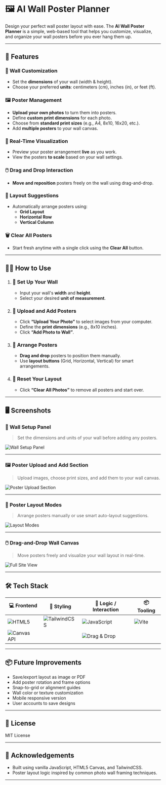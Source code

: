 # 🖼️ AI Wall Poster Planner

Design your perfect wall poster layout with ease. The **AI Wall Poster Planner** is a simple, web-based tool that helps you customize, visualize, and organize your wall posters before you ever hang them up.

---

## 🚀 Features

### 🎨 Wall Customization
- Set the **dimensions** of your wall (width & height).
- Choose your preferred **units**: centimeters (cm), inches (in), or feet (ft).

### 🖼️ Poster Management
- **Upload your own photos** to turn them into posters.
- Define **custom print dimensions** for each photo.
- Choose from **standard print sizes** (e.g., A4, 8x10, 16x20, etc.).
- Add **multiple posters** to your wall canvas.

### 🧩 Real-Time Visualization
- Preview your poster arrangement **live** as you work.
- View the posters **to scale** based on your wall settings.

### 🖱️ Drag and Drop Interaction
- **Move and reposition** posters freely on the wall using drag-and-drop.

### 🧠 Layout Suggestions
- Automatically arrange posters using:
  - **Grid Layout**
  - **Horizontal Row**
  - **Vertical Column**

### 🗑️ Clear All Posters
- Start fresh anytime with a single click using the **Clear All** button.

---

## 🧑‍🏫 How to Use

1. ### 🧱 Set Up Your Wall
   - Input your wall's **width** and **height**.
   - Select your desired **unit of measurement**.

2. ### 📸 Upload and Add Posters
   - Click **“Upload Your Photo”** to select images from your computer.
   - Define the **print dimensions** (e.g., 8x10 inches).
   - Click **“Add Photo to Wall”**.

3. ### 🧩 Arrange Posters
   - **Drag and drop** posters to position them manually.
   - Use **layout buttons** (Grid, Horizontal, Vertical) for smart arrangements.

4. ### 🔄 Reset Your Layout
   - Click **“Clear All Photos”** to remove all posters and start over.

---

## 🖥️ Screenshots

### 🧱 Wall Setup Panel
> Set the dimensions and units of your wall before adding any posters.

![Wall Setup Panel](../screenshots/SetUpWall.png)

---

### 🖼️ Poster Upload and Add Section
> Upload images, choose print sizes, and add them to your wall canvas.

![Poster Upload Section](../screenshots/Upload-Photos.png)

---

### 🔀 Poster Layout Modes
> Arrange posters manually or use smart auto-layout suggestions.

![Layout Modes](../screenshots/ArrangeClear.png)

---

### 🖱️ Drag-and-Drop Wall Canvas
> Move posters freely and visualize your wall layout in real-time.

![Full Site View](../screenshots/FullSite.png)

---


## 🛠️ Tech Stack

| 💻 Frontend | 🎨 Styling | 🧠 Logic / Interaction | 📦 Tooling |
|------------|------------|------------------------|------------|
| ![HTML5](https://img.shields.io/badge/HTML5-E34F26?style=for-the-badge&logo=html5&logoColor=white) | ![TailwindCSS](https://img.shields.io/badge/Tailwind_CSS-38B2AC?style=for-the-badge&logo=tailwind-css&logoColor=white) | ![JavaScript](https://img.shields.io/badge/JavaScript-F7DF1E?style=for-the-badge&logo=javascript&logoColor=black) | ![Vite](https://img.shields.io/badge/Vite-646CFF?style=for-the-badge&logo=vite&logoColor=white) |
| ![Canvas API](https://img.shields.io/badge/Canvas_API-333333?style=for-the-badge&logo=code&logoColor=white) |  | ![Drag & Drop](https://img.shields.io/badge/Drag_and_Drop-555555?style=for-the-badge&logo=mouse&logoColor=white) |  |



---

## 📦 Future Improvements

- Save/export layout as image or PDF
- Add poster rotation and frame options
- Snap-to-grid or alignment guides
- Wall color or texture customization
- Mobile responsive version
- User accounts to save designs

---

## 📄 License

MIT License 

---

## 🙌 Acknowledgements

- Built using vanilla JavaScript, HTML5 Canvas, and TailwindCSS.
- Poster layout logic inspired by common photo wall framing techniques.

---

